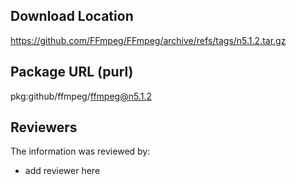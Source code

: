 ## Download Location

https://github.com/FFmpeg/FFmpeg/archive/refs/tags/n5.1.2.tar.gz

## Package URL (purl)

pkg:github/ffmpeg/ffmpeg@n5.1.2

## Reviewers

The information was reviewed by:

* add reviewer here
